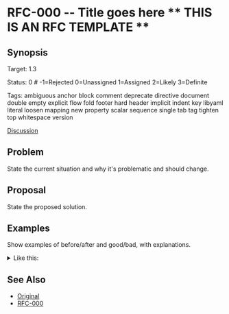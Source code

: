 RFC-000 -- Title goes here        ** THIS IS AN RFC TEMPLATE **
==========================

## Synopsis

Target: 1.3

Status: 0    # -1=Rejected 0=Unassigned 1=Assigned 2=Likely 3=Definite

Tags: ambiguous anchor block comment deprecate directive document double empty explicit flow fold footer hard header implicit indent key libyaml literal loosen mapping new property scalar sequence single tab tag tighten top whitespace version

[Discussion](../../issues/0)


## Problem

State the current situation and why it's problematic and should change.


## Proposal

State the proposed solution.


## Examples

Show examples of before/after and good/bad, with explanations.

<details><summary>Like this:</summary>

```
# Good
--- foo
# Bad
--- "bar
```
</details>


## See Also

* [Original](../../wiki/RFC-000)
* [RFC-000](RFC-000.md)
